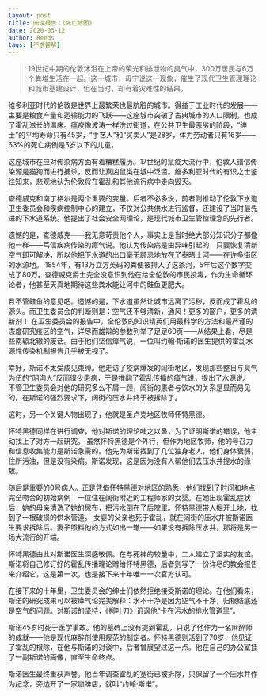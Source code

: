 ```yaml
---
layout: post
title: 阅读报告：《死亡地图》
date: 2020-03-12
author: Reeds
tags: [不求甚解]
---
```


> 19世纪中期的伦敦沐浴在上帝的荣光和排泄物的臭气中，300万居民与6万个粪堆生活在一起。这一城市，毋宁说这一现象，催生了现代卫生管理理论和城市基建设计，但在当时，却有着灾难性的结果。

维多利亚时代的伦敦是世界上最繁荣也最肮脏的城市。得益于工业时代的发展——主要是粮食产量和运输能力的飞跃——这座城市突破了古典城市的人口限制，也成了霍乱滋长的温床。瘟疫像波涛一样洗过街道，在公共卫生最恶劣的阶段，“绅士”的平均寿命只有45岁，“手艺人”和“买卖人”是28岁，体力劳动者只有16岁——63%的死亡病例是5岁以下的儿童。 

这座城市在应对传染病方面有着糟糕履历。17世纪的鼠疫大流行中，伦敦人错信传染源是猫狗而进行捕杀，反而让真凶鼠类在城中泛滥。维多利亚时代的有识之士鉴往知来，悲观地认为伦敦将在霍乱和其他流行病中走向毁灭。 

查德威克和南丁格尔是两个重要的变量。后者不必多说，前者则推动了伦敦下水道卫生委员会和疾病控制中心的建立，不仅对公共供水进行监督，还建设了当时最先进的下水道系统。他提出了社会安全网理论，是现代城市卫生管控理念的先行者。 

遗憾的是，查德威克——我无意苛责他个人，事实上是当时绝大部分知识分子都像他一样——笃信疾病传染的瘴气说。他认为传染病是由异味引起的，只要恢复清新空气即可解决，所以他把下水道的出口毫无顾忌地放在了泰晤士河——在许多街区的水源地。 1854年，有13万立方英码的粪便被排入了这条河，5年后这个数字变成了80万。查德威克爵士完全没意识到他在给全伦敦的市民投毒，作为生命循环论者，他甚至天真地期待这些粪水能让河中的鲑鱼更肥大。 

且不管鲑鱼的意见吧。遗憾的是，下水道虽然让城市远离了污秽，反而成了霍乱的源头。而卫生委员会的判断则是：空气还不够清新，通风！更多的窗户，更多的清新剂！ 在卫生委员会的报告中，全伦敦的知识精英们用最科学的方法和最严谨的态度研究疫区的空气，详尽而雄辩的参数列举了足足60页——从结果上看，尽是些南辕北辙的废话。由于他们坚信瘴气说，一位叫约翰·斯诺的医生提供的霍乱水源性传染机制报告几乎被无视了。

 幸好，斯诺不太受成见束缚。他走访了疫病爆发的阔街地区，发现那些整日与臭气为伍的“阴沟人”反而很少患病，于是推翻了霍乱传播的瘴气说，提出了水源说。 不管卫生委员会对他的研究多么不屑一顾，阔街的患者与饮水的关系是显而易见的。在斯诺的强烈要求下，阔街的压水井终于被拆除了。 

这时，另一个关键人物出现了，他就是圣卢克地区牧师怀特黑德。

怀特黑德同样在进行调查，他对斯诺的理论嗤之以鼻，为了证明斯诺的错误，他主动找上了对方一起研究。 虽然怀特黑德是个外行，但作为地区牧师，他的号召力和信息收集能力是斯诺急需的。他先为斯诺找到了几位独身老人，他们身体衰弱，住所污浊，但是没有染病。斯诺发现，这是因为没有人帮他们去压水井提水的缘故。

随后是重要的0号病人。正是凭借怀特黑德对地区的熟悉，他们找到了时间和地点完全吻合的初始病例：一位住在阔街附近的工程师家的女婴。在她出现霍乱症状后，她的母亲清洗了她的尿布，把污水倒在了后院里。怀特黑德带人掘开土地，找到了一根破损的供水管道。 女婴的父亲也死于霍乱，就在阔街的压水井被斯诺医生要求拆除后。妻子照料他的方式如出一辙——如果没有拆除压水井，那将是另一场大流行的开端。

 怀特黑德由此对斯诺医生深感敬佩。在与死神的较量中，二人建立了坚实的友谊。斯诺将自己修订好的霍乱传播理论赠给怀特黑德，后者则写了一份详尽的教会报告来介绍它，这是第一次，也是接下来十年唯一一次官方认可。 

在接下来的十年里，卫生委员会的绅士们依然拒绝接受斯诺的理论。在他们看来，斯诺的研究成果可以被瘴气论完美解释：水不干净是因为空气不干净，归根结底还是空气的问题。对斯诺的坚持，《柳叶刀》讥讽他“卡在污水的排水管道里”。 

斯诺45岁时死于医学事故。他的墓碑上没有提到霍乱，只说了他作为一名麻醉师的成就——他是现代麻醉剂使用规范的制定者。怀特黑德则活到了70岁，他见证了霍乱的根除，在他与斯诺的对谈中，后者曾展望过这一点。他在自己的办公室挂了一副斯诺的画像，直至生命终点。 

斯诺医生最终重获声誉。他当年调查霍乱的宽街已被拆除，只保留了一个压水井作为纪念，旁边开了一家咖啡店，就叫“约翰·斯诺”。